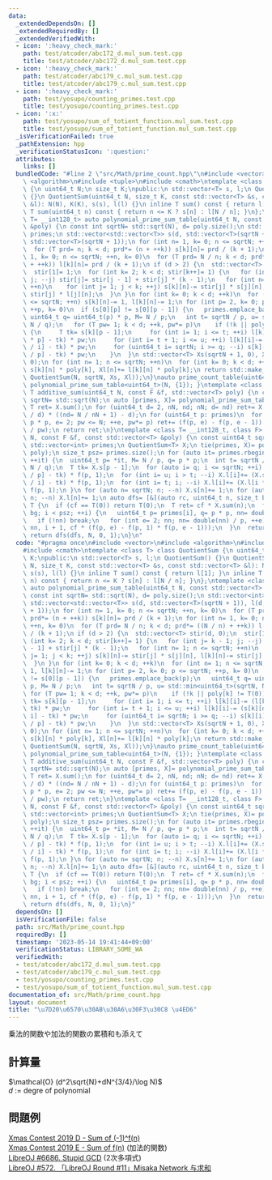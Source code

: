 ```yaml
---
data:
  _extendedDependsOn: []
  _extendedRequiredBy: []
  _extendedVerifiedWith:
  - icon: ':heavy_check_mark:'
    path: test/atcoder/abc172_d.mul_sum.test.cpp
    title: test/atcoder/abc172_d.mul_sum.test.cpp
  - icon: ':heavy_check_mark:'
    path: test/atcoder/abc179_c.mul_sum.test.cpp
    title: test/atcoder/abc179_c.mul_sum.test.cpp
  - icon: ':heavy_check_mark:'
    path: test/yosupo/counting_primes.test.cpp
    title: test/yosupo/counting_primes.test.cpp
  - icon: ':x:'
    path: test/yosupo/sum_of_totient_function.mul_sum.test.cpp
    title: test/yosupo/sum_of_totient_function.mul_sum.test.cpp
  _isVerificationFailed: true
  _pathExtension: hpp
  _verificationStatusIcon: ':question:'
  attributes:
    links: []
  bundledCode: "#line 2 \"src/Math/prime_count.hpp\"\n#include <vector>\n#include\
    \ <algorithm>\n#include <tuple>\n#include <cmath>\ntemplate <class T> class QuotientSum\
    \ {\n uint64_t N;\n size_t K;\npublic:\n std::vector<T> s, l;\n QuotientSum()\
    \ {}\n QuotientSum(uint64_t N, size_t K, const std::vector<T> &s, const std::vector<T>\
    \ &l): N(N), K(K), s(s), l(l) {}\n inline T sum() const { return l[1]; }\n inline\
    \ T sum(uint64_t n) const { return n <= K ? s[n] : l[N / n]; }\n};\ntemplate <class\
    \ T= __int128_t> auto polynomial_prime_sum_table(uint64_t N, const std::vector<T>\
    \ &poly) {\n const int sqrtN= std::sqrt(N), d= poly.size();\n std::vector<int>\
    \ primes;\n std::vector<std::vector<T>> s(d, std::vector<T>(sqrtN + 1)), l(d,\
    \ std::vector<T>(sqrtN + 1));\n for (int n= 1, k= 0; n <= sqrtN; ++n, k= 0)\n\
    \  for (T prd= n; k < d; prd*= (n + ++k)) s[k][n]= prd / (k + 1);\n for (int n=\
    \ 1, k= 0; n <= sqrtN; ++n, k= 0)\n  for (T prd= N / n; k < d; prd*= ((N / n)\
    \ + ++k)) l[k][n]= prd / (k + 1);\n if (d > 2) {\n  std::vector<T> stir(d, 0);\n\
    \  stir[1]= 1;\n  for (int k= 2; k < d; stir[k++]= 1) {\n   for (int j= k - 1;\
    \ j; --j) stir[j]= stir[j - 1] + stir[j] * (k - 1);\n   for (int n= 1; n <= sqrtN;\
    \ ++n)\n    for (int j= 1; j < k; ++j) s[k][n]-= stir[j] * s[j][n], l[k][n]-=\
    \ stir[j] * l[j][n];\n  }\n }\n for (int k= 0; k < d; ++k)\n  for (int n= 1; n\
    \ <= sqrtN; ++n) s[k][n]-= 1, l[k][n]-= 1;\n for (int p= 2, k= 0; p <= sqrtN;\
    \ ++p, k= 0)\n  if (s[0][p] != s[0][p - 1]) {\n   primes.emplace_back(p);\n  \
    \ uint64_t q= uint64_t(p) * p, M= N / p;\n   int t= sqrtN / p, u= std::min<uint64_t>(sqrtN,\
    \ N / q);\n   for (T pw= 1; k < d; ++k, pw*= p)\n    if (!k || poly[k] != T(0))\
    \ {\n     T tk= s[k][p - 1];\n     for (int i= 1; i <= t; ++i) l[k][i]-= (l[k][i\
    \ * p] - tk) * pw;\n     for (int i= t + 1; i <= u; ++i) l[k][i]-= (s[k][double(M)\
    \ / i] - tk) * pw;\n     for (uint64_t i= sqrtN; i >= q; --i) s[k][i]-= (s[k][double(i)\
    \ / p] - tk) * pw;\n    }\n  }\n std::vector<T> Xs(sqrtN + 1, 0), Xl(sqrtN + 1,\
    \ 0);\n for (int n= 1; n <= sqrtN; ++n)\n  for (int k= 0; k < d; ++k) Xs[n]+=\
    \ s[k][n] * poly[k], Xl[n]+= l[k][n] * poly[k];\n return std::make_pair(primes,\
    \ QuotientSum(N, sqrtN, Xs, Xl));\n}\nauto prime_count_table(uint64_t N) { return\
    \ polynomial_prime_sum_table<uint64_t>(N, {1}); }\ntemplate <class T, class F>\
    \ T additive_sum(uint64_t N, const F &f, std::vector<T> poly) {\n const uint64_t\
    \ sqrtN= std::sqrt(N);\n auto [primes, X]= polynomial_prime_sum_table<T>(N, poly);\n\
    \ T ret= X.sum();\n for (uint64_t d= 2, nN, nd; nN; d= nd) ret+= X.sum(nN= double(N)\
    \ / d) * ((nd= N / nN + 1) - d);\n for (uint64_t p: primes)\n  for (uint64_t pw=\
    \ p * p, e= 2; pw <= N; ++e, pw*= p) ret+= (f(p, e) - f(p, e - 1)) * uint64_t(double(N)\
    \ / pw);\n return ret;\n}\ntemplate <class T= __int128_t, class F> T multiplicative_sum(uint64_t\
    \ N, const F &f, const std::vector<T> &poly) {\n const uint64_t sqrtN= std::sqrt(N);\n\
    \ std::vector<int> primes;\n QuotientSum<T> X;\n tie(primes, X)= polynomial_prime_sum_table<T>(N,\
    \ poly);\n size_t psz= primes.size();\n for (auto it= primes.rbegin(); it != primes.rend();\
    \ ++it) {\n  uint64_t p= *it, M= N / p, q= p * p;\n  int t= sqrtN / p, u= std::min(sqrtN,\
    \ N / q);\n  T tk= X.s[p - 1];\n  for (auto i= q; i <= sqrtN; ++i) X.s[i]+= (X.s[double(i)\
    \ / p] - tk) * f(p, 1);\n  for (int i= u; i > t; --i) X.l[i]+= (X.s[double(M)\
    \ / i] - tk) * f(p, 1);\n  for (int i= t; i; --i) X.l[i]+= (X.l[i * p] - tk) *\
    \ f(p, 1);\n }\n for (auto n= sqrtN; n; --n) X.s[n]+= 1;\n for (auto n= sqrtN;\
    \ n; --n) X.l[n]+= 1;\n auto dfs= [&](auto rc, uint64_t n, size_t bg, T cf) ->\
    \ T {\n  if (cf == T(0)) return T(0);\n  T ret= cf * X.sum(n);\n  for (auto i=\
    \ bg; i < psz; ++i) {\n   uint64_t p= primes[i], q= p * p, nn= double(n) / q;\n\
    \   if (!nn) break;\n   for (int e= 2; nn; nn= double(nn) / p, ++e) ret+= rc(rc,\
    \ nn, i + 1, cf * (f(p, e) - f(p, 1) * f(p, e - 1)));\n  }\n  return ret;\n };\n\
    \ return dfs(dfs, N, 0, 1);\n}\n"
  code: "#pragma once\n#include <vector>\n#include <algorithm>\n#include <tuple>\n\
    #include <cmath>\ntemplate <class T> class QuotientSum {\n uint64_t N;\n size_t\
    \ K;\npublic:\n std::vector<T> s, l;\n QuotientSum() {}\n QuotientSum(uint64_t\
    \ N, size_t K, const std::vector<T> &s, const std::vector<T> &l): N(N), K(K),\
    \ s(s), l(l) {}\n inline T sum() const { return l[1]; }\n inline T sum(uint64_t\
    \ n) const { return n <= K ? s[n] : l[N / n]; }\n};\ntemplate <class T= __int128_t>\
    \ auto polynomial_prime_sum_table(uint64_t N, const std::vector<T> &poly) {\n\
    \ const int sqrtN= std::sqrt(N), d= poly.size();\n std::vector<int> primes;\n\
    \ std::vector<std::vector<T>> s(d, std::vector<T>(sqrtN + 1)), l(d, std::vector<T>(sqrtN\
    \ + 1));\n for (int n= 1, k= 0; n <= sqrtN; ++n, k= 0)\n  for (T prd= n; k < d;\
    \ prd*= (n + ++k)) s[k][n]= prd / (k + 1);\n for (int n= 1, k= 0; n <= sqrtN;\
    \ ++n, k= 0)\n  for (T prd= N / n; k < d; prd*= ((N / n) + ++k)) l[k][n]= prd\
    \ / (k + 1);\n if (d > 2) {\n  std::vector<T> stir(d, 0);\n  stir[1]= 1;\n  for\
    \ (int k= 2; k < d; stir[k++]= 1) {\n   for (int j= k - 1; j; --j) stir[j]= stir[j\
    \ - 1] + stir[j] * (k - 1);\n   for (int n= 1; n <= sqrtN; ++n)\n    for (int\
    \ j= 1; j < k; ++j) s[k][n]-= stir[j] * s[j][n], l[k][n]-= stir[j] * l[j][n];\n\
    \  }\n }\n for (int k= 0; k < d; ++k)\n  for (int n= 1; n <= sqrtN; ++n) s[k][n]-=\
    \ 1, l[k][n]-= 1;\n for (int p= 2, k= 0; p <= sqrtN; ++p, k= 0)\n  if (s[0][p]\
    \ != s[0][p - 1]) {\n   primes.emplace_back(p);\n   uint64_t q= uint64_t(p) *\
    \ p, M= N / p;\n   int t= sqrtN / p, u= std::min<uint64_t>(sqrtN, N / q);\n  \
    \ for (T pw= 1; k < d; ++k, pw*= p)\n    if (!k || poly[k] != T(0)) {\n     T\
    \ tk= s[k][p - 1];\n     for (int i= 1; i <= t; ++i) l[k][i]-= (l[k][i * p] -\
    \ tk) * pw;\n     for (int i= t + 1; i <= u; ++i) l[k][i]-= (s[k][double(M) /\
    \ i] - tk) * pw;\n     for (uint64_t i= sqrtN; i >= q; --i) s[k][i]-= (s[k][double(i)\
    \ / p] - tk) * pw;\n    }\n  }\n std::vector<T> Xs(sqrtN + 1, 0), Xl(sqrtN + 1,\
    \ 0);\n for (int n= 1; n <= sqrtN; ++n)\n  for (int k= 0; k < d; ++k) Xs[n]+=\
    \ s[k][n] * poly[k], Xl[n]+= l[k][n] * poly[k];\n return std::make_pair(primes,\
    \ QuotientSum(N, sqrtN, Xs, Xl));\n}\nauto prime_count_table(uint64_t N) { return\
    \ polynomial_prime_sum_table<uint64_t>(N, {1}); }\ntemplate <class T, class F>\
    \ T additive_sum(uint64_t N, const F &f, std::vector<T> poly) {\n const uint64_t\
    \ sqrtN= std::sqrt(N);\n auto [primes, X]= polynomial_prime_sum_table<T>(N, poly);\n\
    \ T ret= X.sum();\n for (uint64_t d= 2, nN, nd; nN; d= nd) ret+= X.sum(nN= double(N)\
    \ / d) * ((nd= N / nN + 1) - d);\n for (uint64_t p: primes)\n  for (uint64_t pw=\
    \ p * p, e= 2; pw <= N; ++e, pw*= p) ret+= (f(p, e) - f(p, e - 1)) * uint64_t(double(N)\
    \ / pw);\n return ret;\n}\ntemplate <class T= __int128_t, class F> T multiplicative_sum(uint64_t\
    \ N, const F &f, const std::vector<T> &poly) {\n const uint64_t sqrtN= std::sqrt(N);\n\
    \ std::vector<int> primes;\n QuotientSum<T> X;\n tie(primes, X)= polynomial_prime_sum_table<T>(N,\
    \ poly);\n size_t psz= primes.size();\n for (auto it= primes.rbegin(); it != primes.rend();\
    \ ++it) {\n  uint64_t p= *it, M= N / p, q= p * p;\n  int t= sqrtN / p, u= std::min(sqrtN,\
    \ N / q);\n  T tk= X.s[p - 1];\n  for (auto i= q; i <= sqrtN; ++i) X.s[i]+= (X.s[double(i)\
    \ / p] - tk) * f(p, 1);\n  for (int i= u; i > t; --i) X.l[i]+= (X.s[double(M)\
    \ / i] - tk) * f(p, 1);\n  for (int i= t; i; --i) X.l[i]+= (X.l[i * p] - tk) *\
    \ f(p, 1);\n }\n for (auto n= sqrtN; n; --n) X.s[n]+= 1;\n for (auto n= sqrtN;\
    \ n; --n) X.l[n]+= 1;\n auto dfs= [&](auto rc, uint64_t n, size_t bg, T cf) ->\
    \ T {\n  if (cf == T(0)) return T(0);\n  T ret= cf * X.sum(n);\n  for (auto i=\
    \ bg; i < psz; ++i) {\n   uint64_t p= primes[i], q= p * p, nn= double(n) / q;\n\
    \   if (!nn) break;\n   for (int e= 2; nn; nn= double(nn) / p, ++e) ret+= rc(rc,\
    \ nn, i + 1, cf * (f(p, e) - f(p, 1) * f(p, e - 1)));\n  }\n  return ret;\n };\n\
    \ return dfs(dfs, N, 0, 1);\n}"
  dependsOn: []
  isVerificationFile: false
  path: src/Math/prime_count.hpp
  requiredBy: []
  timestamp: '2023-05-14 19:41:44+09:00'
  verificationStatus: LIBRARY_SOME_WA
  verifiedWith:
  - test/atcoder/abc172_d.mul_sum.test.cpp
  - test/atcoder/abc179_c.mul_sum.test.cpp
  - test/yosupo/counting_primes.test.cpp
  - test/yosupo/sum_of_totient_function.mul_sum.test.cpp
documentation_of: src/Math/prime_count.hpp
layout: document
title: "\u7D20\u6570\u30AB\u30A6\u30F3\u30C8 \u4ED6"
---
```

乗法的関数や加法的関数の累積和も添えて

## 計算量
$\mathcal{O} (d^2\sqrt{N}+dN^{3/4}/\log N)$ \
$d$ := degre of polynomial
## 問題例
[Xmas Contest 2019 D - Sum of (-1)^f(n)](https://atcoder.jp/contests/xmascon19/tasks/xmascon19_d) \
[Xmas Contest 2019 E - Sum of f(n)](https://atcoder.jp/contests/xmascon19/tasks/xmascon19_e) (加法的関数) \
[LibreOJ #6686. Stupid GCD](https://loj.ac/p/6686) (2次多項式) \
[LibreOJ #572. 「LibreOJ Round #11」Misaka Network 与求和](https://loj.ac/p/572) 
